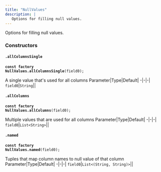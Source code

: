 ```yaml
---
title: "NullValues"
description: |
   Options for filling null values.
---
```

 Options for filling null values.

### Constructors
#### `.allColumnsSingle`
<code><strong>const factory NullValues.allColumnsSingle</strong>(field0);</code>

 A single value that's used for all columns
Parameter|Type|Default|
-|-|-|
`field0`|<code>String</code>||
#### `.allColumns`
<code><strong>const factory NullValues.allColumns</strong>(field0);</code>

 Multiple values that are used for all columns
Parameter|Type|Default|
-|-|-|
`field0`|<code>List\<String></code>||
#### `.named`
<code><strong>const factory NullValues.named</strong>(field0);</code>

 Tuples that map column names to null value of that column
Parameter|Type|Default|
-|-|-|
`field0`|<code>List\<(String, String)></code>||

